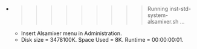 * >>>>>>>>> Running inst-std-system-alsamixer.sh ...
  * Insert Alsamixer menu in Administration.
  * Disk size = 3478100K. Space Used = 8K. Runtime = 00:00:00:01.

